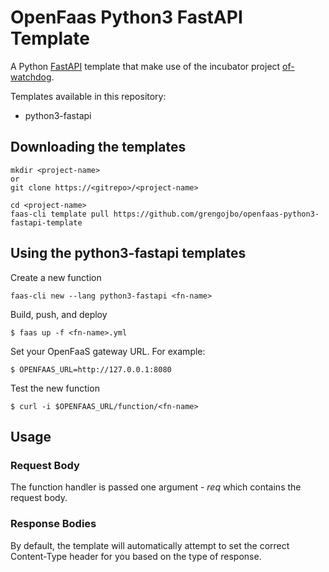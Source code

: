 # OpenFaas Python3 FastAPI Template

A Python [FastAPI](https://github.com/tiangolo/fastapi) template that make use of the incubator project [of-watchdog](https://github.com/openfaas-incubator/of-watchdog).

Templates available in this repository:
- python3-fastapi


## Downloading the templates
```
mkdir <project-name>
or
git clone https://<gitrepo>/<project-name>

cd <project-name>
faas-cli template pull https://github.com/grengojbo/openfaas-python3-fastapi-template
```

## Using the python3-fastapi templates
Create a new function

```
faas-cli new --lang python3-fastapi <fn-name>
```

Build, push, and deploy

```
$ faas up -f <fn-name>.yml
```

Set your OpenFaaS gateway URL. For example:

```
$ OPENFAAS_URL=http://127.0.0.1:8080
```

Test the new function

```
$ curl -i $OPENFAAS_URL/function/<fn-name>
```

## Usage

### Request Body
The function handler is passed one argument - *req* which contains the request body.

### Response Bodies
By default, the template will automatically attempt to set the correct Content-Type header for you based on the type of response. 
